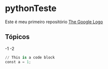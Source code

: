 # pythonTeste
Este é meu primeiro repositório
[The Google Logo](/articleAssets/2023-06/markdown-crash-course/Google_Normal.png)
## Tópicos
-1
-2

```py
// This is a code block
const a = 1;
```
